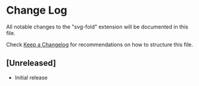 # Change Log

All notable changes to the "svg-fold" extension will be documented in this file.

Check [Keep a Changelog](http://keepachangelog.com/) for recommendations on how to structure this file.

## [Unreleased]

- Initial release